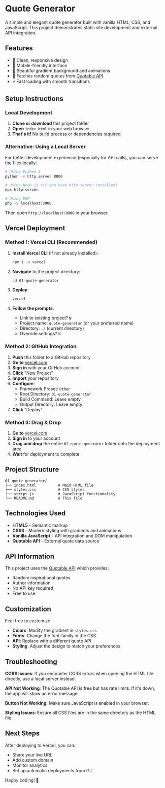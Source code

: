 # Quote Generator

A simple and elegant quote generator built with vanilla HTML, CSS, and JavaScript. This project demonstrates static site development and external API integration.

## Features

- 🎯 Clean, responsive design
- 📱 Mobile-friendly interface
- 🎨 Beautiful gradient background and animations
- 🔄 Fetches random quotes from [Quotable API](https://api.quotable.io/)
- ⚡ Fast loading with smooth transitions

## Setup Instructions

### Local Development

1. **Clone or download** this project folder
2. **Open** `index.html` in your web browser
3. **That's it!** No build process or dependencies required

### Alternative: Using a Local Server

For better development experience (especially for API calls), you can serve the files locally:

```bash
# Using Python 3
python -m http.server 8000

# Using Node.js (if you have http-server installed)
npx http-server

# Using PHP
php -S localhost:8000
```

Then open `http://localhost:8000` in your browser.

## Vercel Deployment

### Method 1: Vercel CLI (Recommended)

1. **Install Vercel CLI** (if not already installed):
   ```bash
   npm i -g vercel
   ```

2. **Navigate** to the project directory:
   ```bash
   cd 01-quote-generator
   ```

3. **Deploy**:
   ```bash
   vercel
   ```

4. **Follow the prompts**:
   - Link to existing project? `N`
   - Project name: `quote-generator` (or your preferred name)
   - Directory: `./` (current directory)
   - Override settings? `N`

### Method 2: GitHub Integration

1. **Push** this folder to a GitHub repository
2. **Go to** [vercel.com](https://vercel.com)
3. **Sign in** with your GitHub account
4. **Click** "New Project"
5. **Import** your repository
6. **Configure**:
   - Framework Preset: `Other`
   - Root Directory: `01-quote-generator`
   - Build Command: Leave empty
   - Output Directory: Leave empty
7. **Click** "Deploy"

### Method 3: Drag & Drop

1. **Go to** [vercel.com](https://vercel.com)
2. **Sign in** to your account
3. **Drag and drop** the entire `01-quote-generator` folder onto the deployment area
4. **Wait** for deployment to complete

## Project Structure

```
01-quote-generator/
├── index.html          # Main HTML file
├── styles.css          # CSS styles
├── script.js           # JavaScript functionality
└── README.md           # This file
```

## Technologies Used

- **HTML5** - Semantic markup
- **CSS3** - Modern styling with gradients and animations
- **Vanilla JavaScript** - API integration and DOM manipulation
- **Quotable API** - External quote data source

## API Information

This project uses the [Quotable API](https://api.quotable.io/) which provides:
- Random inspirational quotes
- Author information
- No API key required
- Free to use

## Customization

Feel free to customize:
- **Colors**: Modify the gradient in `styles.css`
- **Fonts**: Change the font-family in the CSS
- **API**: Replace with a different quote API
- **Styling**: Adjust the design to match your preferences

## Troubleshooting

**CORS Issues**: If you encounter CORS errors when opening the HTML file directly, use a local server instead.

**API Not Working**: The Quotable API is free but has rate limits. If it's down, the app will show an error message.

**Button Not Working**: Make sure JavaScript is enabled in your browser.

**Styling Issues**: Ensure all CSS files are in the same directory as the HTML file.

## Next Steps

After deploying to Vercel, you can:
- Share your live URL
- Add custom domain
- Monitor analytics
- Set up automatic deployments from Git

Happy coding! 🚀

